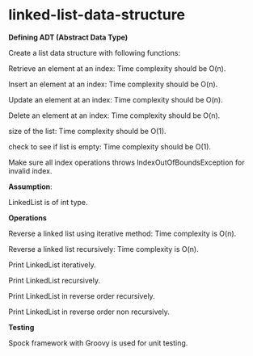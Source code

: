 # linked-list-data-structure

**Defining ADT (Abstract Data Type)**

Create a list data structure with following functions:

Retrieve an element at an index: Time complexity should be O(n).

Insert an element at an index: Time complexity should be O(n).

Update an element at an index: Time complexity should be O(n).

Delete an element at an index: Time complexity should be O(n).

size of the list: Time complexity should be O(1).

check to see if list is empty: Time complexity should be O(1).

Make sure all index operations throws IndexOutOfBoundsException for invalid index.

**Assumption**:

LinkedList is of int type.

**Operations**

Reverse a linked list using iterative method: Time complexity is O(n).

Reverse a linked list recursively: Time complexity is O(n).

Print LinkedList iteratively.

Print LinkedList recursively.

Print LinkedList in reverse order recursively.

Print LinkedList in reverse order non recursively.

**Testing**

Spock framework with Groovy is used for unit testing.
